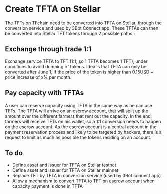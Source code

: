 # Create TFTA on Stellar

The TFTs on TFchain need to be converted into TFTA on Stellar, through the conversion service and used by 3Bot Connect app. 
These TFTAs can then be converted into Stellar TFT tokens through 2 possible paths : 

## Exchange through trade 1:1
Exchange service TFTA to TFT (1:1, so 1 TFTA becomes 1 TFT), under conditions to avoid dumping of tokens. Idea is that TFTA can only be converted after June 1, if the price of the token is higher than 0.15USD + price increase of x% per month. 

## Pay capacity with TFTAs
A user can reserve capacity using TFTA in the same way as he can use TFTs. The TFTA will arrive on an escrow account, that will split up the amount over the different farmers that rent out the capacity. 
In the end, farmers will receive TFTs on his wallet, so a 1:1 conversion needs to happen on the escrow account. 
As the escrow account is a central account in the payment reservation process and likely to be targeted by hackers, there is a request to limit as much as possible the tokens residing on an account. 

## To do

- Define asset and issuer for TFTA on Stellar testnet
- Define asset and issuer for TFTA on Stellar mainnet
- Replace TFT by TFTA in conversion service (used by 3Bot connect app)
- Allow a mechanism to convert TFTA to TFT on escrow account when capacity payment is done in TFTA

